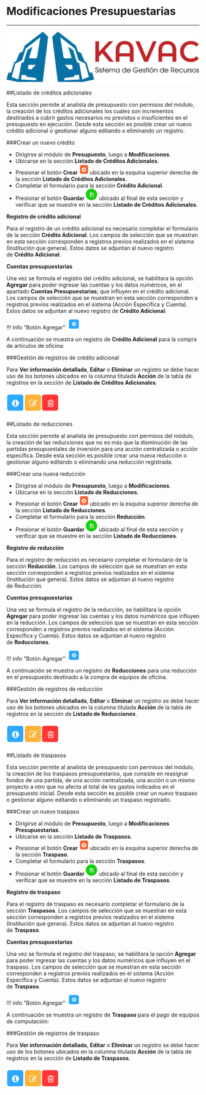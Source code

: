# Modificaciones Presupuestarias 
********************************

![Screenshot](img/logokavac.png#imagen)


##Listado de créditos adicionales

Esta sección permite al analista de presupuesto con permisos del módulo, la creación de los créditos adicionales los cuales son incrementos destinados a cubrir gastos necesarios no previstos o insuficientes en el presupuesto en ejecución. Desde esta sección es posible crear un nuevo crédito adicional o gestionar alguno editando o eliminando un registro.

###Crear un nuevo crédito 

-	Dirigirse al módulo de **Presupuesto**, luego a **Modificaciones**.
-	Ubicarse en la sección **Listado de Créditos Adicionales**.
-	Presionar el botón **Crear** ![Screenshot](img/create.png#imagen) ubicado en la esquina superior derecha de la sección **Listado de Créditos Adicionales**. 
-	Completar el formulario para la sección **Crédito Adicional**.
-	Presionar el botón **Guardar** ![Screenshot](img/save.png#imagen) ubicado al final de esta sección y verificar que se muestre en la sección **Listado de Créditos Adicionales**.

**Registro de crédito adicional**

Para el registro de un crédito adicional es necesario completar el formulario de la sección **Crédito Adicional**. Los campos de selección que se muestran en esta sección corresponden a registros previos realizados en el sistema (Institución que genera). Estos datos se adjuntan al nuevo registro de **Crédito Adicional**.

**Cuentas presupuestarias**

Una vez se formula el registro del crédito adicional, se habilitara la opción **Agregar** para poder ingresar las cuentas y los datos numéricos, en el apartado **Cuentas Presupuestarias**; que influyen en el crédito adicional. Los campos de selección que se muestran en esta sección corresponden a registros previos realizados en el sistema (Acción Específica y Cuenta). Estos datos se adjuntan al nuevo registro de **Crédito Adicional**.

!!! info "Botón Agregar"
    ![Screenshot](img/add.png#imagen)

A continuación se muestra un registro de **Crédito Adicional** para la compra de artículos de oficina:

###Gestión de registros de crédito adicional

Para **Ver información detallada**, **Editar** o **Eliminar** un registro se debe hacer uso de los botones ubicados en la columna titulada **Acción** de la tabla de registros en la sección de **Listado de Créditos Adicionales**.

![Screenshot](img/manage.png#imagen)

##Listado de reducciones

Esta sección permite al analista de presupuesto con permisos del módulo, la creación de las reducciones que no es más que la disminución de las partidas presupuestales de inversión para una acción centralizada o acción específica. Desde esta sección es posible crear una nueva reducción o gestionar alguno editando o eliminando una reducción registrada.

###Crear una nueva reducción

-	Dirigirse al módulo de **Presupuesto**, luego a **Modificaciones**.
-	Ubicarse en la sección **Listado de Reducciones**.
-	Presionar el botón **Crear** ![Screenshot](img/create.png#imagen) ubicado en la esquina superior derecha de la sección **Listado de Reducciones**. 
-	Completar el formulario para la sección **Reducción**. 
-	Presionar el botón **Guardar** ![Screenshot](img/save.png#imagen) ubicado al final de esta sección y verificar que se muestre en la sección **Listado de Reducciones**.

**Registro de reducción**

Para el registro de reducción es necesario completar el formulario de la sección **Reducción**. Los campos de selección que se muestran en esta sección corresponden a registros previos realizados en el sistema (Institución que genera). Estos datos se adjuntan al nuevo registro de Reducción.  

**Cuentas presupuestarias**

Una vez se formula el registro de la reducción, se habilitara la opción **Agregar** para poder ingresar las cuentas y los datos numéricos que influyen en la reducción. Los campos de selección que se muestran en esta sección corresponden a registros previos realizados en el sistema (Acción Específica y Cuenta). Estos datos se adjuntan al nuevo registro de **Reducciones**.

!!! info "Botón Agregar"
    ![Screenshot](img/add.png#imagen)

A continuación se muestra un registro de **Reducciones** para una reducción en el presupuesto destinado a la compra de equipos de oficina.

###Gestión de registros de reducción

Para **Ver información detallada**, **Editar** o **Eliminar** un registro se debe hacer uso de los botones ubicados en la columna titulada **Acción** de la tabla de registros en la sección de **Listado de Reducciones**.

![Screenshot](img/manage.png#imagen)

##Listado de traspasos

Esta sección permite al analista de presupuesto con permisos del módulo, la creación de los traspasos presupuestarios, que consiste en reasignar fondos de una partida, de una acción centralizada, una acción o  un mismo proyecto  a otro que no afecta al total de los gastos indicados en el presupuesto inicial. Desde esta sección es posible crear un nuevo traspaso o gestionar alguno editando o eliminando un traspaso registrado.


###Crear un nuevo traspaso

-	Dirigirse al módulo de **Presupuesto**, luego a **Modificaciones Presupuestarias**.
-	Ubicarse en la sección **Listado de Traspasos**.
-	Presionar el botón **Crear** ![Screenshot](img/create.png#imagen) ubicado en la esquina superior derecha de la sección **Traspaso**. 
-	Completar el formulario para la sección **Traspasos**. 
-	Presionar el botón **Guardar** ![Screenshot](img/save.png#imagen) ubicado al final de esta sección y verificar que se muestre en la sección **Listado de Traspasos**.

**Registro de traspaso**

Para el registro de traspaso es necesario completar el formulario de la sección **Traspasos**. Los campos de selección que se muestran en esta sección corresponden a registros previos realizados en el sistema (Institución que genera). Estos datos se adjuntan al nuevo registro de **Traspaso**.

**Cuentas presupuestarias**

Una vez se formula el registro del traspaso, se habilitara la opción **Agregar** para poder ingresar las cuentas y los datos numéricos que influyen en el traspaso. Los campos de selección que se muestran en esta sección corresponden a registros previos realizados en el sistema (Acción Específica y Cuenta). Estos datos se adjuntan al nuevo registro de **Traspaso**.

!!! info "Botón Agregar"
    ![Screenshot](img/add.png#imagen)

A continuación se muestra un registro de **Traspaso** para el pago de equipos de computación:

###Gestión de registros de traspaso

Para **Ver información detallada**, **Editar** o **Eliminar** un registro se debe hacer uso de los botones ubicados en la columna titulada **Acción** de la tabla de registros en la sección de **Listado de Traspasos**.

![Screenshot](img/manage.png#imagen)

























   